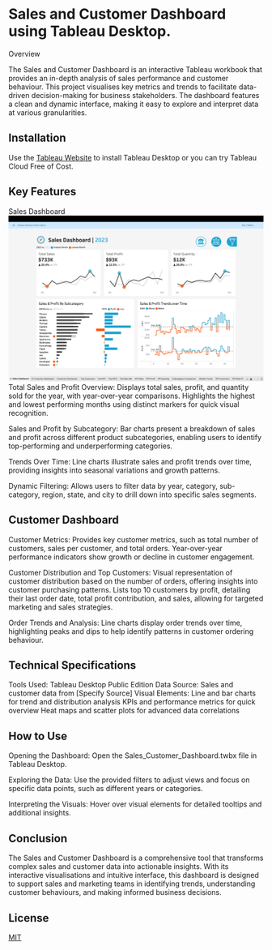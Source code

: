 # Sales and Customer Dashboard using Tableau Desktop.

Overview

The Sales and Customer Dashboard is an interactive Tableau workbook that provides an in-depth analysis of sales performance and customer behaviour. This project visualises key metrics and trends to facilitate data-driven decision-making for business stakeholders. The dashboard features a clean and dynamic interface, making it easy to explore and interpret data at various granularities.

## Installation

Use the [Tableau Website](https://www.tableau.com) to install Tableau Desktop or you can try Tableau Cloud Free of Cost.


## Key Features
Sales Dashboard
![Sales Dashboard](Images/Sales_Dashboard.png)
Total Sales and Profit Overview:
Displays total sales, profit, and quantity sold for the year, with year-over-year comparisons.
Highlights the highest and lowest performing months using distinct markers for quick visual recognition.

Sales and Profit by Subcategory:
Bar charts present a breakdown of sales and profit across different product subcategories, enabling users to identify top-performing and underperforming categories.

Trends Over Time:
Line charts illustrate sales and profit trends over time, providing insights into seasonal variations and growth patterns.

Dynamic Filtering:
Allows users to filter data by year, category, sub-category, region, state, and city to drill down into specific sales segments.

## Customer Dashboard
Customer Metrics:
Provides key customer metrics, such as total number of customers, sales per customer, and total orders.
Year-over-year performance indicators show growth or decline in customer engagement.

Customer Distribution and Top Customers:
Visual representation of customer distribution based on the number of orders, offering insights into customer purchasing patterns.
Lists top 10 customers by profit, detailing their last order date, total profit contribution, and sales, allowing for targeted marketing and sales strategies.

Order Trends and Analysis:
Line charts display order trends over time, highlighting peaks and dips to help identify patterns in customer ordering behaviour.

## Technical Specifications

Tools Used: Tableau Desktop Public Edition
Data Source: Sales and customer data from [Specify Source]
Visual Elements:
Line and bar charts for trend and distribution analysis
KPIs and performance metrics for quick overview
Heat maps and scatter plots for advanced data correlations

## How to Use

Opening the Dashboard:
Open the Sales_Customer_Dashboard.twbx file in Tableau Desktop.

Exploring the Data:
Use the provided filters to adjust views and focus on specific data points, such as different years or categories.

Interpreting the Visuals:
Hover over visual elements for detailed tooltips and additional insights.

## Conclusion

The Sales and Customer Dashboard is a comprehensive tool that transforms complex sales and customer data into actionable insights. With its interactive visualisations and intuitive interface, this dashboard is designed to support sales and marketing teams in identifying trends, understanding customer behaviours, and making informed business decisions.

## License

[MIT](https://choosealicense.com/licenses/mit/)
